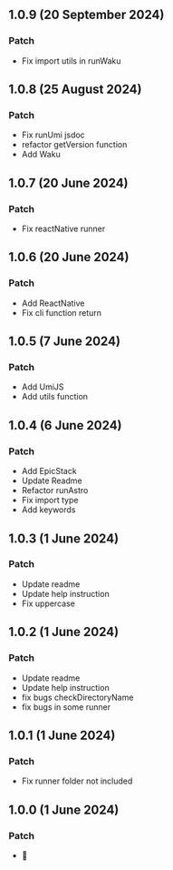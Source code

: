 ## 1.0.9 (20 September 2024)

### Patch

- Fix import utils in runWaku

## 1.0.8 (25 August 2024)

### Patch

- Fix runUmi jsdoc
- refactor getVersion function
- Add Waku

## 1.0.7 (20 June 2024)

### Patch

- Fix reactNative runner

## 1.0.6 (20 June 2024)

### Patch

- Add ReactNative
- Fix cli function return

## 1.0.5 (7 June 2024)

### Patch

- Add UmiJS
- Add utils function

## 1.0.4 (6 June 2024)

### Patch

- Add EpicStack
- Update Readme
- Refactor runAstro
- Fix import type
- Add keywords

## 1.0.3 (1 June 2024)

### Patch

- Update readme
- Update help instruction
- Fix uppercase

## 1.0.2 (1 June 2024)

### Patch

- Update readme
- Update help instruction
- fix bugs checkDirectoryName
- fix bugs in some runner

## 1.0.1 (1 June 2024)

### Patch

- Fix runner folder not included

## 1.0.0 (1 June 2024)

### Patch

- 🎉
